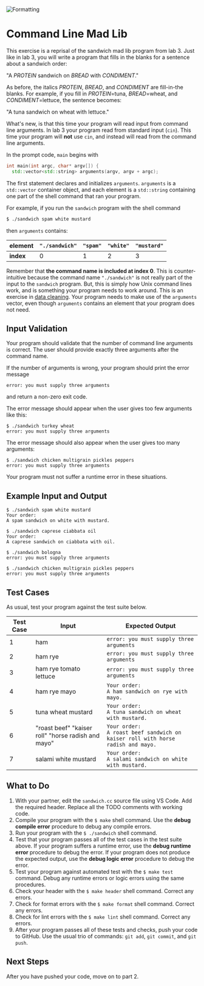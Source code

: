 ![Formatting](../../../actions/workflows/part-1.yml/badge.svg)

# Command Line Mad Lib

This exercise is a reprisal of the sandwich mad lib program from lab 3.
Just like in lab 3, you will write a program that fills in the blanks for a sentence about a sandwich order:

"A *PROTEIN* sandwich on *BREAD* with *CONDIMENT*."

As before, the italics *PROTEIN*, *BREAD*, and *CONDIMENT* are fill-in-the blanks. For example, if you fill in *PROTEIN*=tuna, *BREAD*=wheat, and *CONDIMENT*=lettuce, the sentence becomes:

"A tuna sandwich on wheat with lettuce."

What's new, is that this time your program will read input from command line arguments. In lab 3
your program read from standard input (`cin`). This time your program will **not** use `cin`, and instead
will read from the command line arguments.

In the prompt code, `main` begins with
```c++
int main(int argc, char* argv[]) {
  std::vector<std::string> arguments(argv, argv + argc);
```
The first statement declares and initializes `arguments`. `arguments` is a `std::vector` container object, and each element is a `std::string` containing one part of the shell command that ran your program.

For example, if you run the `sandwich` program with the shell command
```bash
$ ./sandwich spam white mustard
```
then `arguments` contains:

| element | `"./sandwich"` | `"spam"` | `"white"` | `"mustard"` |
| -- | -- | -- | -- | -- |
| **index**   | 0              | 1        | 2         | 3           |

Remember that **the command name is included at index 0**. This is counter-intuitive because the command name `"./sandwich"` is not really part of the input to the `sandwich` program. But, this is simply how Unix command lines work, and is something your program needs to work around. This is an exercise in [data cleaning](https://en.wikipedia.org/wiki/Data_cleansing). Your program needs to make use of the `arguments` vector, even though `arguments` contains an element that your program does not need.

## Input Validation

Your program should validate that the number of command line arguments is correct. The user should provide exactly three arguments after the command name.

If the number of arguments is wrong, your program should print the error message
```
error: you must supply three arguments
```
and return a non-zero exit code.

The error message should appear when the user gives too few arguments like this:
```
$ ./sandwich turkey wheat
error: you must supply three arguments
```
The error message should also appear when the user gives too many arguments:
```
$ ./sandwich chicken multigrain pickles peppers
error: you must supply three arguments
```

Your program must not suffer a runtime error in these situations.

## Example Input and Output

```
$ ./sandwich spam white mustard
Your order:
A spam sandwich on white with mustard.
```

```
$ ./sandwich caprese ciabbata oil
Your order:
A caprese sandwich on ciabbata with oil.
```

```
$ ./sandwich bologna
error: you must supply three arguments
```

```
$ ./sandwich chicken multigrain pickles peppers
error: you must supply three arguments
```

## Test Cases

As usual, test your program against the test suite below.

| Test Case | Input                              | Expected Output                          |
|-----------|------------------------------------|------------------------------------------|
| 1         | ham               | `error: you must supply three arguments` |
| 2         | ham rye                  | `error: you must supply three arguments`    |
| 3         | ham rye tomato lettuce                  | `error: you must supply three arguments`    |
| 4         | ham rye mayo                  | `Your order:` <br> `A ham sandwich on rye with mayo.` |
| 5         | tuna wheat mustard                  | `Your order:` <br> `A tuna sandwich on wheat with mustard.` |
| 6         | "roast beef" "kaiser roll" "horse radish and mayo"                  | `Your order:` <br> `A roast beef sandwich on kaiser roll with horse radish and mayo.` |
| 7         | salami white mustard                  | `Your order:` <br> `A salami sandwich on white with mustard.` |

## What to Do

1. With your partner, edit the `sandwich.cc` source file using VS Code. Add the required header. Replace all the TODO comments with working code.
1. Compile your program with the `$ make` shell command. Use the **debug compile error** procedure to debug any compile errors.
1. Run your program with the `$ ./sandwich` shell command.
1. Test that your program passes all of the test cases in the test suite above. If your program suffers a runtime error, use the **debug runtime error** procedure to debug the error. If your program does not produce the expected output, use the **debug logic error** procedure to debug the error.
1. Test your program against automated test with the `$ make test` command. Debug any runtime errors or logic errors using the same procedures.
1. Check your header with the `$ make header` shell command. Correct any errors.
1. Check for format errors with the `$ make format` shell command. Correct any errors.
1. Check for lint errors with the `$ make lint` shell command. Correct any errors.
1. After your program passes all of these tests and checks, push your code to GitHub. Use the usual trio of commands: `git add`, `git commit`, and `git push`.

## Next Steps

After you have pushed your code, move on to part 2.
